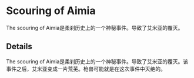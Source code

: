 # Scouring of Aimia
The scouring of Aimia是柔刹历史上的一个神秘事件。导致了艾米亚的覆灭。

## Details
The scouring of Aimia是柔刹历史上的一个神秘事件。导致了艾米亚的覆灭。该事件之后，艾米亚变成一片荒芜。枪兽可能就是在这次事件中灭绝的。
